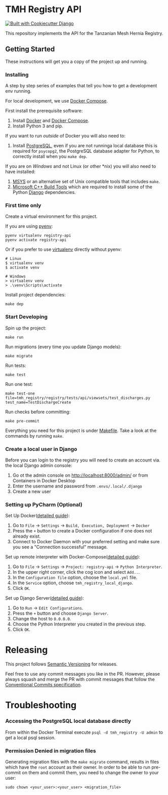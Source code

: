 # TMH Registry API

[![Built with Cookiecutter Django](https://img.shields.io/badge/built%20with-Cookiecutter%20Django-ff69b4.svg)](https://github.com/Orfium/drf-template/)

This repository implements the API for the Tanzanian Mesh Hernia Registry.

## Getting Started

These instructions will get you a copy of the project up and running.

### Installing

A step by step series of examples that tell you how to get a development env running.

For local development, we use [Docker Compose](https://docs.docker.com/compose/).

First install the prerequisite software:

1. Install [Docker](https://hub.docker.com/search?q=&type=edition&offering=community&sort=updated_at&order=desc) and [Docker Compose](https://docs.docker.com/compose/install/).
1. Install Python 3 and pip.

If you want to run _outside_ of Docker you will also need to:
1. Install [PostgreSQL](https://www.postgresql.org/), even if you are not runninga local database this is required for `psycopg2`, the PostgreSQL database adapter for Python, to correctly install when you `make dep`.

If you are on _Windows_ and not Linux (or other *nix) you will also need to have installed:
1. [MSYS](https://www.msys2.org/) or an alternative set of Unix compatible tools that includes `make`.
1. [Microsoft C++ Build Tools](https://visualstudio.microsoft.com/visual-cpp-build-tools/) which are required to install some of the Python [Django](https://www.djangoproject.com/) dependencies.


### First time only

Create a virtual environment for this project.

If you are using [pyenv](https://github.com/pyenv/pyenv):
```shell
pyenv virtualenv registry-api
pyenv activate registry-api
```

Or if you prefer to use [virtualenv](https://virtualenv.pypa.io/en/latest/) directly without pyenv:
```
# Linux
$ virtualenv venv
$ activate venv

# Windows
> virtualenv venv
> .\venv\Scripts\activate
```


Install project dependencies:
```shell
make dep
```

### Start Developing

Spin up the project:
```shell
make run
```

Run migrations (every time you update Django models):
```shell
make migrate
```

Run tests:
```shell
make test
```

Run one test:
```shell
make test-one file=tmh_registry/registry/tests/api/viewsets/test_discharges.py test_name=TestDischargeCreate
```

Run checks before committing:
```shell
make pre-commit
```

Everything you need for this project is under [Makefile](./Makefile). Take a look at the commands by running `make`.

### Create a local user in Django
Before you can login to the registry you will need to create an account via. the local Django admin console:
1. Go ot the admin console on [http://localhost:8000/admin/](http://localhost:8000/admin/) or from Containers in Docker Desktop
2. Enter the username and password from `.envs/.local/.django`
3. Create a new user

### Setting up PyCharm (Optional)

Set Up Docker([detailed guide](https://www.jetbrains.com/help/pycharm/docker.html#managing-images)):
1. Go to `File` -> `Settings` -> `Build, Execution, Deployment` -> `Docker`
2. Press the `+` button to create a Docker configuration if one does not already exist.
3. Connect to Docker Daemon with your preferred setting and make sure you see a "Connection successful" message.

Set up remote interpreter with Docker-Compose([detailed guide](https://www.jetbrains.com/help/pycharm/using-docker-compose-as-a-remote-interpreter.html#docker-compose-remote)):
1. Go to `File` -> `Settings` -> `Project: registry-api` -> `Python Interpreter`.
2. In the upper right corner, click the cog icon and select `Add..`.
3. In the `Configuration file` option, choose the `local.yml` file.
4. In the `Service` option, choose `tmh_registry_local_django`.
5. Click `OK`.

Set up Django Server([detailed guide](https://www.jetbrains.com/help/pycharm/using-docker-compose-as-a-remote-interpreter.html#run)):
1. Go to `Run` -> `Edit Configurations`.
2. Press the `+` button and choose `Django Server`.
3. Change the host to `0.0.0.0`.
4. Choose the Python Interpreter you created in the previous step.
5. Click `OK`.

# Releasing

This project follows [Semantic Versioning](https://semver.org/) for releases.

Feel free to use any commit messages you like in the PR. However, please always squash and merge the PR with commit
messages that follow the [Conventional Commits specification](https://www.conventionalcommits.org/en/v1.0.0/).

# Troubleshooting

### Accessing the PostgreSQL local database directly
From within the Docker Terminal execute `psql -d tmh_registry -U admin` to get a local psql session.


### Permission Denied in migration files

Generating migration files with the `make migrate` command, results in files which have the `root` account as their
owner. In order to be able to run pre-commit on them and commit them, you need to change the owner to your user:

`sudo chown <your_user>:<your_user> <migration_file>`
